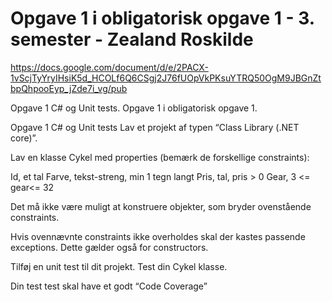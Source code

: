# Opgave 1 i obligatorisk opgave 1 - 3. semester - Zealand Roskilde
https://docs.google.com/document/d/e/2PACX-1vScjTyYryIHsiK5d_HCOLf6Q6CSgj2J76fUOpVkPKsuYTRQ50OgM9JBGnZtbpQhpooEyp_jZde7i_vg/pub

Opgave 1 C# og Unit tests. Opgave 1 i obligatorisk opgave 1.   

Opgave 1 C# og Unit tests
Lav et projekt af typen “Class Library (.NET core)”.


Lav en klasse Cykel med properties (bemærk de forskellige constraints):

Id, et tal
Farve, tekst-streng, min 1 tegn langt
Pris, tal, pris > 0
Gear, 3 <= gear<= 32

Det må ikke være muligt at konstruere objekter, som bryder ovenstående constraints.

Hvis ovennævnte constraints ikke overholdes skal der kastes passende exceptions. Dette gælder også for constructors.


Tilføj en unit test til dit projekt. Test din Cykel klasse.

Din test test skal have et godt “Code Coverage”
